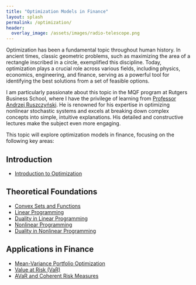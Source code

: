 ```yaml
---
title: "Optimization Models in Finance"
layout: splash
permalink: /optimization/
header:
  overlay_image: /assets/images/radio-telescope.png
---
```


Optimization has been a fundamental topic throughout human history. In ancient times, classic geometric problems, such as maximizing the area of a rectangle inscribed in a circle, exemplified this discipline. Today, optimization plays a crucial role across various fields, including physics, economics, engineering, and finance, serving as a powerful tool for identifying the best solutions from a set of feasible options.

I am particularly passionate about this topic in the MQF program at Rutgers Business School, where I have the privilege of learning from [Professor Andrzej Ruszczyński](https://www.business.rutgers.edu/faculty/andrzej-ruszczynski). He is renowned for his expertise in optimizing nonlinear stochastic systems and excels at breaking down complex concepts into simple, intuitive explanations. His detailed and constructive lectures make the subject even more engaging.

This topic will explore optimization models in finance, focusing on the following key areas:

## Introduction

- [Introduction to Optimization](introduction-to-optimization.md)

## Theoretical Foundations

- [Convex Sets and Functions](convex-sets-and-functions.md)
- [Linear Programming](linear-programming.md)
- [Duality in Linear Programming](duality-in-linear-programming.md)
- [Nonlinear Programming](nonlinear-programming.md)
- [Duality in Nonlinear Programming](duality-in-nonlinear-programming.md)

## Applications in Finance

- [Mean-Variance Portfolio Optimization](mean-variance-portfolio-optimization.md)
- [Value at Risk (VaR)](value-at-risk.md) 
- [AVaR and Coherent Risk Measures](avar-and-coherent-risk-measures.md) 

